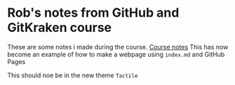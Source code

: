 # Rob's notes from GitHub and GitKraken course

These are some notes i made during the course. 
[Course notes](https://srse-git-github-zero2hero.netlify.app)
This has now become an example of how to make a webpage using `index.md` and GitHub Pages

This should noe be in the new theme `Tactile`

